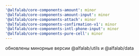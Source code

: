 ```yaml
---
'@alfalab/core-components-amount': minor
'@alfalab/core-components-amount-input': minor
'@alfalab/core-components-attach': minor
'@alfalab/core-components-confirmation-v1': minor
'@alfalab/core-components-intl-phone-input': minor
'@alfalab/core-components-pure-cell': minor
---
```


обновлены минорные версии @alfalab/utils и @alfalab/data
